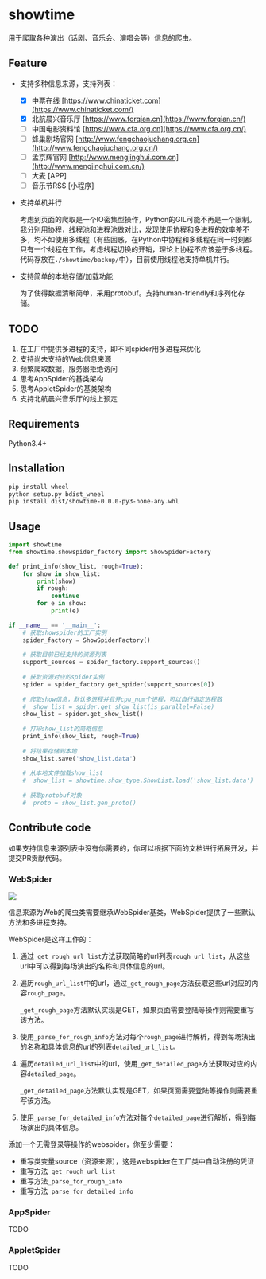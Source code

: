 

# showtime

用于爬取各种演出（话剧、音乐会、演唱会等）信息的爬虫。

## Feature

- 支持多种信息来源，支持列表：
  - [x] 中票在线 [https://www.chinaticket.com](https://www.chinaticket.com/)
  - [x] 北航晨兴音乐厅 [https://www.forqian.cn](https://www.forqian.cn/)
  - [ ] 中国电影资料馆 [https://www.cfa.org.cn](https://www.cfa.org.cn/)
  - [ ] 蜂巢剧场官网 [http://www.fengchaojuchang.org.cn](http://www.fengchaojuchang.org.cn/)
  - [ ] 孟京辉官网 [http://www.mengjinghui.com.cn](http://www.mengjinghui.com.cn/)
  - [ ] 大麦 [APP]
  - [ ] 音乐节RSS [小程序]
  
- 支持单机并行

  考虑到页面的爬取是一个IO密集型操作，Python的GIL可能不再是一个限制。我分别用协程，线程池和进程池做对比，发现使用协程和多进程的效率差不多，均不如使用多线程（有些困惑，在Python中协程和多线程在同一时刻都只有一个线程在工作，考虑线程切换的开销，理论上协程不应该差于多线程。代码存放在`./showtime/backup/`中），目前使用线程池支持单机并行。

- 支持简单的本地存储/加载功能

  为了使得数据清晰简单，采用protobuf。支持human-friendly和序列化存储。

## TODO

1. 在工厂中提供多进程的支持，即不同spider用多进程来优化
2. 支持尚未支持的Web信息来源
3. 频繁爬取数据，服务器拒绝访问
4. 思考AppSpider的基类架构
5. 思考AppletSpider的基类架构
6. 支持北航晨兴音乐厅的线上预定

## Requirements

Python3.4+

## Installation

```bash
pip install wheel
python setup.py bdist_wheel
pip install dist/showtime-0.0.0-py3-none-any.whl
```

## Usage

```python
import showtime
from showtime.showspider_factory import ShowSpiderFactory

def print_info(show_list, rough=True):
    for show in show_list:
        print(show)
        if rough:
            continue
        for e in show:
            print(e)

if __name__ == '__main__':
    # 获取showspider的工厂实例
    spider_factory = ShowSpiderFactory()
    
    # 获取目前已经支持的资源列表
    support_sources = spider_factory.support_sources()
    
    # 获取资源对应的spider实例
    spider = spider_factory.get_spider(support_sources[0])
    
    # 爬取show信息，默认多进程并且开cpu_num个进程，可以自行指定进程数
    #  show_list = spider.get_show_list(is_parallel=False)
    show_list = spider.get_show_list()
    
    # 打印show_list的简略信息
    print_info(show_list, rough=True)
    
    # 将结果存储到本地
    show_list.save('show_list.data')
    
    # 从本地文件加载show_list
    #  show_list = showtime.show_type.ShowList.load('show_list.data')
    
    # 获取protobuf对象
    #  proto = show_list.gen_proto()
```

## Contribute code

如果支持信息来源列表中没有你需要的，你可以根据下面的文档进行拓展开发，并提交PR贡献代码。

### WebSpider

![](https://tva1.sinaimg.cn/large/006y8mN6gy1g87bdn9ix7j30lp0gwjre.jpg)

信息来源为Web的爬虫类需要继承WebSpider基类，WebSpider提供了一些默认方法和多进程支持。

WebSpider是这样工作的：
1. 通过`_get_rough_url_list`方法获取简略的url列表`rough_url_list`，从这些url中可以得到每场演出的名称和具体信息的url。

2. 遍历`rough_url_list`中的url，通过`_get_rough_page`方法获取这些url对应的内容`rough_page`。

   `_get_rough_page`方法默认实现是GET，如果页面需要登陆等操作则需要重写该方法。

3. 使用`_parse_for_rough_info`方法对每个`rough_page`进行解析，得到每场演出的名称和具体信息的url的列表`detailed_url_list`。

4. 遍历`detailed_url_list`中的url，使用`_get_detailed_page`方法获取对应的内容`detailed_page`。

   `_get_detailed_page`方法默认实现是GET，如果页面需要登陆等操作则需要重写该方法。

5. 使用`_parse_for_detailed_info`方法对每个`detailed_page`进行解析，得到每场演出的具体信息。

添加一个无需登录等操作的webspider，你至少需要：
- 重写类变量source（资源来源），这是webspider在工厂类中自动注册的凭证
- 重写方法`_get_rough_url_list`
- 重写方法`_parse_for_rough_info`
- 重写方法`_parse_for_detailed_info`

### AppSpider

TODO

### AppletSpider

TODO



